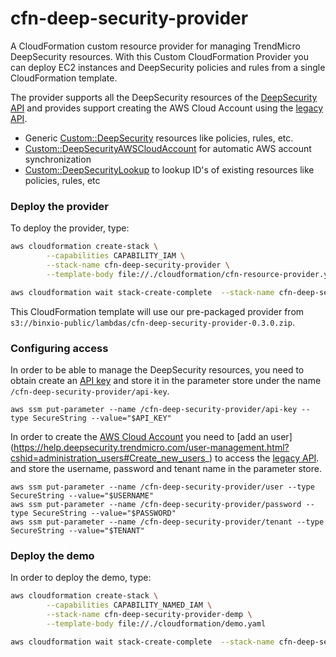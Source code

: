 # cfn-deep-security-provider
A CloudFormation custom resource provider for managing TrendMicro DeepSecurity resources. With this Custom CloudFormation Provider you can deploy EC2 instances and DeepSecurity policies and rules from a single CloudFormation template.

The provider supports all the DeepSecurity resources of the [DeepSecurity API](https://automation.deepsecurity.trendmicro.com/article/12_5/api-reference?platform=dsaas) and provides support creating the AWS Cloud Account using the [legacy API](https://automation.deepsecurity.trendmicro.com/legacy-rest/11_3/index.html?env=dsaas#aws_accounts).

- Generic [Custom::DeepSecurity](docs/deepsecurity.md) resources like policies, rules, etc.
- [Custom::DeepSecurityAWSCloudAccount](docs/deepsecurity-aws-cloudaccount.md) for automatic AWS account synchronization
- [Custom::DeepSecurityLookup](docs/deepsecurity-lookup.md) to lookup ID's of existing resources like policies, rules, etc

### Deploy the provider
To deploy the provider, type:

```sh
aws cloudformation create-stack \
        --capabilities CAPABILITY_IAM \
        --stack-name cfn-deep-security-provider \
        --template-body file://./cloudformation/cfn-resource-provider.yaml

aws cloudformation wait stack-create-complete  --stack-name cfn-deep-security-provider
```

This CloudFormation template will use our pre-packaged provider from `s3://binxio-public/lambdas/cfn-deep-security-provider-0.3.0.zip`.

### Configuring access
In order to be able to manage the DeepSecurity resources, you need to obtain create an [API key](https://help.deepsecurity.trendmicro.com/create-api-key.html) and 
store it in the parameter store under the name `/cfn-deep-security-provider/api-key`.

```
aws ssm put-parameter --name /cfn-deep-security-provider/api-key --type SecureString --value="$API_KEY"
```

In order to create the [AWS Cloud Account](docs/deepsecurity-aws-cloudaccount.md)  you need to [add an user] (https://help.deepsecurity.trendmicro.com/user-management.html?cshid=administration_users#Create_new_users_) to access the [legacy API](https://automation.deepsecurity.trendmicro.com/legacy-rest/11_3/index.html?env=dsaas#aws_accounts).
and store the username, password and tenant name in the parameter store.


```
aws ssm put-parameter --name /cfn-deep-security-provider/user --type SecureString --value="$USERNAME"
aws ssm put-parameter --name /cfn-deep-security-provider/password --type SecureString --value="$PASSWORD"
aws ssm put-parameter --name /cfn-deep-security-provider/tenant --type SecureString --value="$TENANT"
```

### Deploy the demo
In order to deploy the demo, type:

```sh
aws cloudformation create-stack \
        --capabilities CAPABILITY_NAMED_IAM \
        --stack-name cfn-deep-security-provider-demp \
        --template-body file://./cloudformation/demo.yaml

aws cloudformation wait stack-create-complete  --stack-name cfn-deep-security-provider-demo
```
